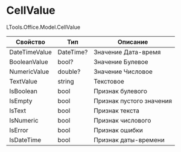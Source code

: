 # CellValue

LTools.Office.Model.CellValue

| Свойство      | Тип       | Описание                 |
| ------------- | --------- | ------------------------ |
| DateTimeValue | DateTime? | Значение Дата-время      |
| BooleanValue  | bool?     | Значение Булевое         |
| NumericValue  | double?   | Значение Числовое        |
| TextValue     | string    | Текстовое                |
| IsBoolean     | bool      | Признак булевого         |
| IsEmpty       | bool      | Признак пустого значения |
| IsText        | bool      | Признак текста           |
| IsNumeric     | bool      | Признак числового        |
| IsError       | bool      | Признак ошибки           |
| IsDateTime    | bool      | Признак даты-времени     |

